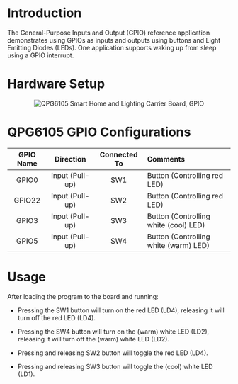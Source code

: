 # Introduction

The General-Purpose Inputs and Output (GPIO) reference application
demonstrates using GPIOs as inputs and outputs using buttons and Light
Emitting Diodes (LEDs). One application supports waking up from sleep
using a GPIO interrupt.

# Hardware Setup

<div align="center">
  <img src="images/gpio.png" alt="QPG6105 Smart Home and Lighting Carrier Board, GPIO">
</div>

# QPG6105 GPIO Configurations

| GPIO Name| Direction| Connected To| Comments|
|:----------:|:----------:|:----------:|:---------|
| GPIO0| Input (Pull-up)| SW1| Button (Controlling red LED) |
| GPIO22| Input (Pull-up)| SW2| Button (Controlling red LED) |
| GPIO3| Input (Pull-up)| SW3| Button (Controlling white (cool) LED) |
| GPIO5| Input (Pull-up)| SW4| Button (Controlling white (warm) LED) |

# Usage


After loading the program to the board and running:

-   Pressing the SW1 button will turn on the red LED (LD4), releasing it will turn off the red LED (LD4).

-   Pressing the SW4 button will turn on the (warm) white LED (LD2), releasing it will turn off the (warm) white LED
    (LD2).

-   Pressing and releasing SW2 button will toggle the red LED (LD4).

-   Pressing and releasing SW3 button will toggle the (cool) white LED (LD1).
